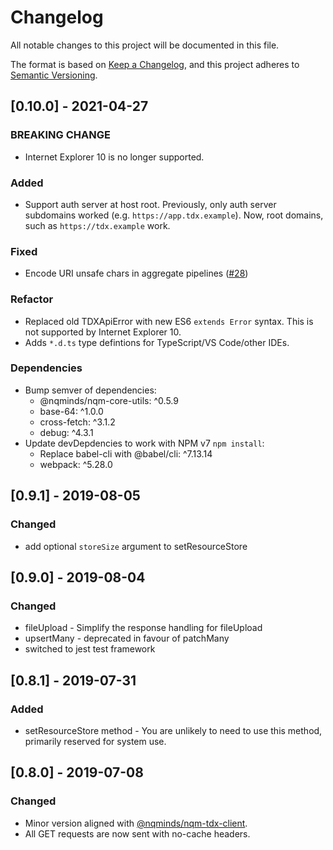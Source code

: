 # Changelog
All notable changes to this project will be documented in this file.

The format is based on [Keep a Changelog](https://keepachangelog.com/en/1.0.0/),
and this project adheres to [Semantic Versioning](https://semver.org/spec/v2.0.0.html).

## [0.10.0] - 2021-04-27

### BREAKING CHANGE

- Internet Explorer 10 is no longer supported.

### Added

- Support auth server at host root.
  Previously, only auth server subdomains worked (e.g. `https://app.tdx.example`).
  Now, root domains, such as `https://tdx.example` work.

### Fixed

- Encode URI unsafe chars in aggregate pipelines ([#28](https://github.com/nqminds/nqm-api-tdx/pull/28))

### Refactor

- Replaced old TDXApiError with new ES6 `extends Error` syntax.
  This is not supported by Internet Explorer 10.
- Adds `*.d.ts` type defintions for TypeScript/VS Code/other IDEs.

### Dependencies

- Bump semver of dependencies:
  - @nqminds/nqm-core-utils: ^0.5.9
  - base-64: ^1.0.0
  - cross-fetch: ^3.1.2
  - debug: ^4.3.1
- Update devDepdencies to work with NPM v7 `npm install`:
  - Replace babel-cli with @babel/cli: ^7.13.14
  - webpack: ^5.28.0

## [0.9.1] - 2019-08-05
### Changed
- add optional `storeSize` argument to setResourceStore

## [0.9.0] - 2019-08-04
### Changed
- fileUpload - Simplify the response handling for fileUpload
- upsertMany - deprecated in favour of patchMany
- switched to jest test framework

## [0.8.1] - 2019-07-31
### Added
- setResourceStore method - You are unlikely to need to use this method, primarily reserved for system use.

## [0.8.0] - 2019-07-08
### Changed
- Minor version aligned with [@nqminds/nqm-tdx-client](https://github.com/nqminds/nqm-tdx-client).
- All GET requests are now sent with no-cache headers.